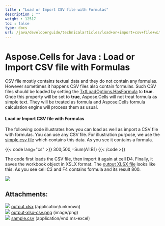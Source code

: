 ```yaml
---
title : "Load or Import CSV file with Formulas" 
description : "" 
weight : 12517 
toc : false
type: docs
url: /java/developerguide/technicalarticles/load+or+import+csv+file+with+formulas/
---
```


# Aspose.Cells for Java : Load or Import CSV file with Formulas


CSV file mostly contains textual data and they do not contain any formulas. However sometimes it happens CSV files also contain formulas. Such CSV files should be loaded by setting the [TxtLoadOptions.HasFormula](https://apireference.aspose.com/java/cells/com.aspose.cells/txtloadoptions#HasFormula) to **true**. Once this property will be set to **true**, Aspose.Cells will not treat formula as simple text. They will be treated as formula and Aspose.Cells formula calculation engine will process them as usual.

#### Load or Import CSV file with Formulas

The following code illustrates how you can load as well as import a CSV file with formulas. You can use any CSV file. For illustration purpose, we use the [simple csv file](https://docs2.aspose.com/cells/java/attachments/5276090/5472505.csv) which contains this data. As you see it contains a formula.

{{< code lang="cs" >}}
300,500,=Sum(A1:B1)
{{< /code >}}

The code first loads the CSV file, then import it again at cell D4. Finally, it saves the workbook object in XSLX format. The [output XLSX file](https://docs2.aspose.com/cells/java/attachments/5276090/5472503.xlsx) looks like this. As you see cell C3 and F4 contains formula and its result 800.

![](https://docs2.aspose.com/cells/java/attachments/5276090/5472506.png)


## Attachments:

![](https://docs2.aspose.com/cells/java/images/icons/bullet_blue.gif) [output.xlsx](https://docs2.aspose.com/cells/java/attachments/5276090/5472503.xlsx) (application/unknown)  
![](https://docs2.aspose.com/cells/java/images/icons/bullet_blue.gif) [output-xlsx-csv.png](https://docs2.aspose.com/cells/java/attachments/5276090/5472506.png) (image/png)  
![](https://docs2.aspose.com/cells/java/images/icons/bullet_blue.gif) [sample.csv](https://docs2.aspose.com/cells/java/attachments/5276090/5472505.csv) (application/vnd.ms-excel)  

